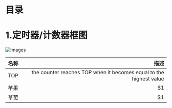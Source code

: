 
# 目录

# 1.定时器/计数器框图
![images](https://github.com/yuchengstudio/SAME54/blob/master/Timer_Counter/pictures/timer001.jpg)

| 名称 | 描述 | 
 | -------- | -----: |
 | TOP | the counter reaches TOP when it becomes equal to the highest value | 
 | 苹果 | $1 |  
 | 草莓 | $1 |  


